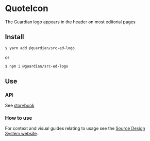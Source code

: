 # QuoteIcon

The Guardian logo appears in the header on most editorial pages

## Install

```sh
$ yarn add @guardian/src-ed-logo
```

or

```sh
$ npm i @guardian/src-ed-logo
```

## Use

### API

See [storybook](https://guardian.github.io/source/?path=/docs/editorial-src-ed-logo-logo--storybook)

### How to use

For context and visual guides relating to usage see the [Source Design System website](https://theguardian.design).
